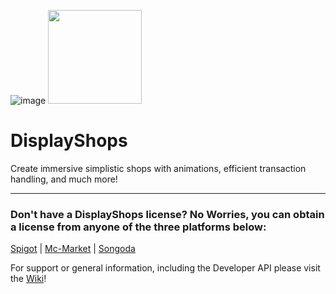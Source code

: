![image](https://imgur.com/SnbAkPG.png)
<img src="https://imgur.com/mkPfGtg.png" width="150px" height="150px">

# DisplayShops
Create immersive simplistic shops with animations, efficient transaction handling, and much more!
***
### Don't have a DisplayShops license? No Worries, you can obtain a license from anyone of the three platforms below:
[Spigot](https://www.spigotmc.org/resources/•-display-shops-•-a-new-approach-to-player-shops-•.69766/) | [Mc-Market](https://www.mc-market.org/resources/11595/) | [Songoda](https://songoda.com/marketplace/product/displayshops-displayshops.269)

For support or general information, including the Developer API please visit the [Wiki](https://github.com/XZot1K/DisplayShops/wiki)!
